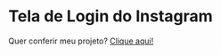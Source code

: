 <h1>Tela de Login do Instagram</h1>
<p>Quer conferir meu projeto? <a href="https://tela-de-login-instagram-eta.vercel.app/">Clique aqui!</a></p>
